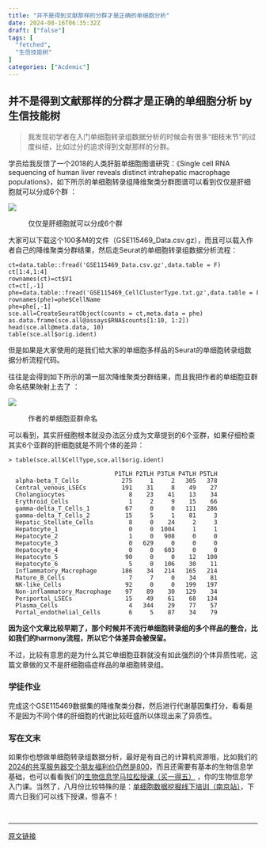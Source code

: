 ```yaml
---
title: "并不是得到文献那样的分群才是正确的单细胞分析"
date: 2024-08-16T06:35:32Z
draft: ["false"]
tags: [
  "fetched",
  "生信技能树"
]
categories: ["Acdemic"]
---
```

并不是得到文献那样的分群才是正确的单细胞分析 by 生信技能树
------
<div><section data-tool="mdnice编辑器" data-website="https://www.mdnice.com"><blockquote data-tool="mdnice编辑器"><span></span><p>我发现初学者在入门单细胞转录组数据分析的时候会有很多“细枝末节”的过度纠结，比如过分的追求得到文献那样的分群。</p></blockquote><p data-tool="mdnice编辑器">学员给我反馈了一个2018的人类肝脏单细胞图谱研究：《Single cell RNA sequencing of human liver reveals distinct intrahepatic macrophage populations》，如下所示的单细胞转录组降维聚类分群图谱可以看到仅仅是肝细胞就可以分成6个群 ：</p><p><img data-cropselx1="0" data-cropselx2="558" data-cropsely1="0" data-cropsely2="565" data-galleryid="" data-imgfileid="100048981" data-ratio="0.8194285714285714" data-s="300,640" data-src="https://mmbiz.qpic.cn/mmbiz_png/cZNhZQ6j4wwBc6ey2X8TAcsQoEeub66U1UFaa1bzHGLAwubRODSGTTib4pAR9Kvic7gLiaIKCTPse7REMa1UO8g2Q/640?wx_fmt=png&amp;from=appmsg" data-type="png" data-w="1750" src="https://mmbiz.qpic.cn/mmbiz_png/cZNhZQ6j4wwBc6ey2X8TAcsQoEeub66U1UFaa1bzHGLAwubRODSGTTib4pAR9Kvic7gLiaIKCTPse7REMa1UO8g2Q/640?wx_fmt=png&amp;from=appmsg"></p><figure data-tool="mdnice编辑器"><figcaption>仅仅是肝细胞就可以分成6个群</figcaption></figure><p data-tool="mdnice编辑器">大家可以下载这个100多M的文件（GSE115469_Data.csv.gz），而且可以载入作者自己的降维聚类分群结果，然后走Seurat的单细胞转录组数据分析流程：</p><pre data-tool="mdnice编辑器"><span></span><code>ct=data.table::fread(<span>'GSE115469_Data.csv.gz'</span>,data.table = <span>F</span>) <br>ct[<span>1</span>:<span>4</span>,<span>1</span>:<span>4</span>]<br>rownames(ct)=ct$V1<br>ct=ct[,-<span>1</span>]<br>phe=data.table::fread(<span>'GSE115469_CellClusterType.txt.gz'</span>,data.table = <span>F</span>) <br>rownames(phe)=phe$CellName<br>phe=phe[,-<span>1</span>]<br>sce.all=CreateSeuratObject(counts = ct,meta.data = phe)<br>as.data.frame(sce.all@assays$RNA$counts[<span>1</span>:<span>10</span>, <span>1</span>:<span>2</span>])<br>head(sce.all@meta.data, <span>10</span>)<br>table(sce.all$orig.ident) <br></code></pre><p data-tool="mdnice编辑器">但是如果是大家使用的是我们给大家的单细胞多样品的Seurat的单细胞转录组数据分析流程代码。</p><section><mp-common-videosnap data-pluginname="mpvideosnap" data-url="https://findermp.video.qq.com/251/20304/stodownload?encfilekey=rjD5jyTuFrIpZ2ibE8T7Ym3K77SEULgkia2kuouBumsjicm0tgOmJ9ZuDLTqicMLQmNJbtdzib0gzwC5PwV05ajh9pL5xNFFkBhicNvV9vImtYYfialqFictdr5u1Q&amp;token=6xykWLEnztJo0zrwe0utex5ViaRpOhUSRByfMTBQOfdvTicr7BD34leiciba3OtRSZ9QrXk0A5gFsWQibOOuV0aCBvSibABMuqd54lqpNB3w9P2ibr3UHXChfDhBng4vlRgAPyZ&amp;idx=1&amp;dotrans=0&amp;hy=SZ&amp;m=&amp;scene=2&amp;uzid=2" data-headimgurl="http://wx.qlogo.cn/finderhead/PiajxSqBRaEI7scvWIPdECSfnUpSjTib9Y7RI14r1VVzxaA57PjcCERw/0" data-username="v2_060000231003b20faec8c7e1881bcad2ca06ec35b07788412aec898c89eb1e34f9a354475e8c@finder" data-nickname="生信技能树" data-desc="单细胞2024-课程简介" data-nonceid="103660352871281062" data-type="video" data-mediatype="undefined" data-authiconurl="https://dldir1v6.qq.com/weixin/checkresupdate/auth_icon_level1_ba9f2ea346de48a3ae0428273fc48117.png" data-from="new" data-width="1920" data-height="1080" data-id="export/UzFfAgtgekIEAQAAAAAA2yoX4LDhGgAAAAstQy6ubaLX4KHWvLEZgBPE2JMgUHtURaGLzNPgMIvtF-aGy3GF2oYMpxtTaOR1"></mp-common-videosnap></section><p data-tool="mdnice编辑器">往往是会得到如下所示的第一层次降维聚类分群结果，而且我把作者的单细胞亚群命名结果映射上去了 ：</p><p><img data-galleryid="" data-imgfileid="100048981" data-ratio="1.0116648992576882" data-s="300,640" data-src="https://mmbiz.qpic.cn/mmbiz_png/cZNhZQ6j4wwBc6ey2X8TAcsQoEeub66UjJtnojmIGrS9a5jMHZyZc1F1iaqRZEicEX9Tvhzb4W0rsJnlpJ8lwia9Q/640?wx_fmt=png&amp;from=appmsg" data-type="png" data-w="1886" src="https://mmbiz.qpic.cn/mmbiz_png/cZNhZQ6j4wwBc6ey2X8TAcsQoEeub66UjJtnojmIGrS9a5jMHZyZc1F1iaqRZEicEX9Tvhzb4W0rsJnlpJ8lwia9Q/640?wx_fmt=png&amp;from=appmsg"></p><figure data-tool="mdnice编辑器"><figcaption>作者的单细胞亚群命名</figcaption></figure><p data-tool="mdnice编辑器">可以看到，其实肝细胞根本就没办法区分成为文章提到的6个亚群，如果仔细检查其实6个亚群的肝细胞就是不同个体的差异：</p><pre data-tool="mdnice编辑器"><span></span><code>&gt; table(sce.all<span>$CellType</span>,sce.all<span>$orig</span>.ident) <br>                             <br>                              P1TLH P2TLH P3TLH P4TLH P5TLH<br>  alpha-beta_T_Cells            275     1     2   305   378<br>  Central_venous_LSECs          191    31     8    49    27<br>  Cholangiocytes                  8    23    41    13    34<br>  Erythroid_Cells                 1     2     9    15    66<br>  gamma-delta_T_Cells_1          67     0     0   111   286<br>  gamma-delta_T_Cells_2          15     5     1    81     3<br>  Hepatic_Stellate_Cells          8     0    24     2     3<br>  Hepatocyte_1                    0     0  1004     1     1<br>  Hepatocyte_2                    1     0   908     0     0<br>  Hepatocyte_3                    0   629     0     0     0<br>  Hepatocyte_4                    0     0   603     0     0<br>  Hepatocyte_5                   90     0     0    12   100<br>  Hepatocyte_6                    5     0   106    30    11<br>  Inflammatory_Macrophage       186    34   214   165   214<br>  Mature_B_Cells                  7     7     0    34    81<br>  NK-like_Cells                  92     0     0   199   197<br>  Non-inflammatory_Macrophage    97    89    30   129    34<br>  Periportal_LSECs               15    49    61    68   134<br>  Plasma_Cells                    4   344    29    77    57<br>  Portal_endothelial_Cells        6     5    87    34    79<br></code></pre><p data-tool="mdnice编辑器"><strong>因为这个文章比较早期了，那个时候并不流行单细胞转录组的多个样品的整合，比如我们的harmony流程，所以它个体差异会被保留。</strong></p><p data-tool="mdnice编辑器">不过，比较有意思的是为什么其它单细胞亚群就没有如此强烈的个体异质性呢，这篇文章做的又不是肝细胞癌症样品的单细胞转录组。</p><h3 data-tool="mdnice编辑器"><span></span><span>学徒作业</span><span></span></h3><p data-tool="mdnice编辑器">完成这个GSE115469数据集的降维聚类分群，然后进行代谢基因集打分，看看是不是因为不同个体的肝细胞的代谢比较旺盛所以体现出来了异质性。</p></section><section data-tool="mdnice编辑器" data-website="https://www.mdnice.com"><h3 data-tool="mdnice编辑器"><span>写在文末</span></h3></section><p>如果你也想做单细胞转录组数据分析，<span>最好是有自己的计算机资源哦，比如我们的</span><a href="https://mp.weixin.qq.com/s?__biz=MzAxMDkxODM1Ng==&amp;mid=2247528363&amp;idx=1&amp;sn=5e02f3e9b2e148191e23ebc2c0d780e7&amp;scene=21#wechat_redirect" data-linktype="2">2024的共享服务器交个朋友福利价仍然是800</a><span>，而且还需要有基本的生物信息学基础，也可以看看我们的</span><a target="_blank" href="http://mp.weixin.qq.com/s?__biz=MzAxMDkxODM1Ng==&amp;mid=2247531929&amp;idx=1&amp;sn=f6f16b7bf6b907360d6d0052e3d10cf6&amp;chksm=9b4b3d22ac3cb434b6aa7753a4cf0f266578147ccf10b49cc834e46af578ee6de99be0accb30&amp;scene=21#wechat_redirect" textvalue="生物信息学马拉‍松授课（买一得五）" linktype="text" imgurl="" imgdata="null" data-itemshowtype="0" tab="innerlink" data-linktype="2" hasload="1">生物信息学马拉松授课（买一得五）</a><span> ，你的生物信息学入门课。当然了，八月份比较特殊的是：<a target="_blank" href="http://mp.weixin.qq.com/s?__biz=MzUzMTEwODk0Ng==&amp;mid=2247526317&amp;idx=1&amp;sn=b6fef7bcd40fa18db974aa3d36656c20&amp;chksm=fa45a290cd322b86afc3676b1a715a734782956a9e37d40b978ef54d51c9cd47facb9f356e53&amp;scene=21#wechat_redirect" textvalue="单细胞数据挖掘线下培训（南京站）" linktype="text" imgurl="" imgdata="null" data-itemshowtype="11" tab="innerlink" data-linktype="2" hasload="1">单细胞数据挖掘线下培训（南京站）</a>，下周六日我们可以线下授课，惊喜不！</span></p><p><br></p><p><mp-style-type data-value="3"></mp-style-type></p></div>  
<hr>
<a href="https://mp.weixin.qq.com/s/UBvwSgTNPyZl7XealP0fDg",target="_blank" rel="noopener noreferrer">原文链接</a>

